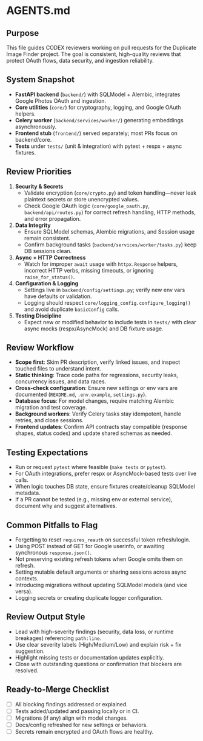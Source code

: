 # AGENTS.md

## Purpose
This file guides CODEX reviewers working on pull requests for the Duplicate Image Finder project. The goal is consistent, high-quality reviews that protect OAuth flows, data security, and ingestion reliability.

## System Snapshot
- **FastAPI backend** (`backend/`) with SQLModel + Alembic, integrates Google Photos OAuth and ingestion.
- **Core utilities** (`core/`) for cryptography, logging, and Google OAuth helpers.
- **Celery worker** (`backend/services/worker/`) generating embeddings asynchronously.
- **Frontend stub** (`frontend/`) served separately; most PRs focus on backend/core.
- **Tests** under `tests/` (unit & integration) with pytest + respx + async fixtures.

## Review Priorities
1. **Security & Secrets**
   - Validate encryption (`core/crypto.py`) and token handling—never leak plaintext secrets or store unencrypted values.
   - Check Google OAuth logic (`core/google_oauth.py`, `backend/api/routes.py`) for correct refresh handling, HTTP methods, and error propagation.
2. **Data Integrity**
   - Ensure SQLModel schemas, Alembic migrations, and Session usage remain consistent.
   - Confirm background tasks (`backend/services/worker/tasks.py`) keep DB sessions clean.
3. **Async + HTTP Correctness**
   - Watch for improper `await` usage with `httpx.Response` helpers, incorrect HTTP verbs, missing timeouts, or ignoring `raise_for_status()`.
4. **Configuration & Logging**
   - Settings live in `backend/config/settings.py`; verify new env vars have defaults or validation.
   - Logging should respect `core/logging_config.configure_logging()` and avoid duplicate `basicConfig` calls.
5. **Testing Discipline**
   - Expect new or modified behavior to include tests in `tests/` with clear async mocks (respx/AsyncMock) and DB fixture usage.

## Review Workflow
- **Scope first**: Skim PR description, verify linked issues, and inspect touched files to understand intent.
- **Static thinking**: Trace code paths for regressions, security leaks, concurrency issues, and data races.
- **Cross-check configuration**: Ensure new settings or env vars are documented (`README.md`, `.env.example`, `settings.py`).
- **Database focus**: For model changes, require matching Alembic migration and test coverage.
- **Background workers**: Verify Celery tasks stay idempotent, handle retries, and close sessions.
- **Frontend updates**: Confirm API contracts stay compatible (response shapes, status codes) and update shared schemas as needed.

## Testing Expectations
- Run or request `pytest` where feasible (`make tests` or `pytest`).
- For OAuth integrations, prefer respx or AsyncMock-based tests over live calls.
- When logic touches DB state, ensure fixtures create/cleanup SQLModel metadata.
- If a PR cannot be tested (e.g., missing env or external service), document why and suggest alternatives.

## Common Pitfalls to Flag
- Forgetting to reset `requires_reauth` on successful token refresh/login.
- Using POST instead of GET for Google userinfo, or awaiting synchronous `response.json()`.
- Not preserving existing refresh tokens when Google omits them on refresh.
- Setting mutable default arguments or sharing sessions across async contexts.
- Introducing migrations without updating SQLModel models (and vice versa).
- Logging secrets or creating duplicate logger configuration.

## Review Output Style
- Lead with high-severity findings (security, data loss, or runtime breakages) referencing `path:line`.
- Use clear severity labels (High/Medium/Low) and explain risk + fix suggestion.
- Highlight missing tests or documentation updates explicitly.
- Close with outstanding questions or confirmation that blockers are resolved.

## Ready-to-Merge Checklist
- [ ] All blocking findings addressed or explained.
- [ ] Tests added/updated and passing locally or in CI.
- [ ] Migrations (if any) align with model changes.
- [ ] Docs/config refreshed for new settings or behaviors.
- [ ] Secrets remain encrypted and OAuth flows are healthy.
